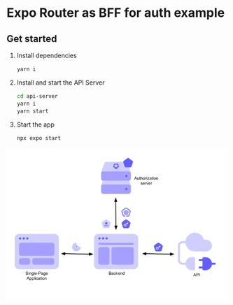 # Expo Router as BFF for auth example

## Get started

1. Install dependencies

   ```bash
   yarn i
   ```

2. Install and start the API Server

   ```bash
   cd api-server
   yarn i
   yarn start
   ```

3. Start the app

   ```bash
   npx expo start
   ```

![BFF Diagram](docs/bff.png)
